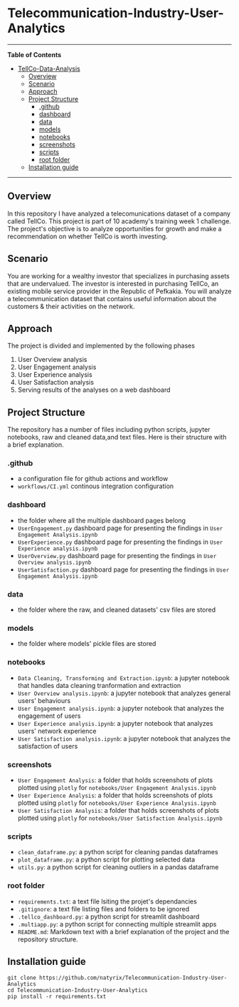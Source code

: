 # Telecommunication-Industry-User-Analytics

***

**Table of Contents**

- [TellCo-Data-Analysis](#TellCo-Data-Analysis)
  - [Overview](#overview)
  - [Scenario](#scenario)
  - [Approach](#approach)
  - [Project Structure](#project-structure)
    - [.github](#.github)
    - [dashboard](#dashboard)
    - [data](#data)
    - [models](#models)
    - [notebooks](#notebooks)
    - [screenshots](#screenshots)
    - [scripts](#scripts)
    - [root folder](#root-folder)
  - [Installation guide](#installation-guide)

***

## Overview
In this repository I have analyzed a telecomunications dataset of a company called TellCo. This project is part of 10 academy's training week 1 challenge. The project's objective is to analyze opportunities for growth and make a recommendation on whether TellCo is worth investing.

## Scenario
You are working for a wealthy investor that specializes in purchasing assets that are undervalued. The investor is interested in purchasing TellCo, an existing mobile service provider in the Republic of Pefkakia. You will analyze a telecommunication dataset that contains useful information about the customers & their activities on the network.

## Approach
The project is divided and implemented by the following phases
1. User Overview analysis
2. User Engagement analysis
3. User Experience analysis
4. User Satisfaction analysis
5. Serving results of the analyses on a web dashboard

## Project Structure
The repository has a number of files including python scripts, jupyter notebooks, raw and cleaned data,and text files. Here is their structure with a brief explanation.

### .github
- a configuration file for github actions and workflow
- `workflows/CI.yml` continous integration configuration

### dashboard
- the folder where all the multiple dashboard pages belong
- `UserEngagement.py` dashboard page for presenting the findings in `User Engagement Analysis.ipynb`
- `UserExperience.py` dashboard page for presenting the findings in `User Experience analysis.ipynb`
- `UserOverview.py` dashboard page for presenting the findings in `User Overview analysis.ipynb`
- `UserSatisfaction.py` dashboard page for presenting the findings in `User Engagement Analysis.ipynb`

### data
- the folder where the raw, and cleaned datasets' csv files are stored

### models
- the folder where models' pickle files are stored

### notebooks
- `Data Cleaning, Transforming and Extraction.ipynb`: a jupyter notebook that handles data cleaning tranformation and extraction
- `User Overview analysis.ipynb`: a jupyter notebook that analyzes general users' behaviours
- `User Engagement analysis.ipynb`: a jupyter notebook that analyzes the engagement of users
- `User Experience analysis.ipynb`: a jupyter notebook that analyzes users' network experience
- `User Satisfaction analysis.ipynb`: a jupyter notebook that analyzes the satisfaction of users

### screenshots
- `User Engagement Analysis`: a folder that holds screenshots of plots plotted using `plotly` for `notebooks/User Engagement Analysis.ipynb`
- `User Experience Analysis`: a folder that holds screenshots of plots plotted using `plotly` for `notebooks/User Experience Analysis.ipynb`
- `User Satisfaction Analysis`: a folder that holds screenshots of plots plotted using `plotly` for `notebooks/User Satisfaction Analysis.ipynb`

### scripts
- `clean_dataframe.py`: a python script for cleaning pandas dataframes
- `plot_dataframe.py`: a python script for plotting selected data
- `utils.py`: a python script for cleaning outliers in a pandas dataframe

### root folder
- `requirements.txt`: a text file lsiting the projet's dependancies
- `.gitignore`: a text file listing files and folders to be ignored
- `.tellco_dashboard.py`: a python script for streamlit dashboard
- `.multiapp.py`: a python script for connecting multiple streamlit apps
- `README.md`: Markdown text with a brief explanation of the project and the repository structure.

## Installation guide
```
git clone https://github.com/natyrix/Telecommunication-Industry-User-Analytics
cd Telecommunication-Industry-User-Analytics
pip install -r requirements.txt
```
